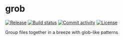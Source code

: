 # grob

[![Release](https://img.shields.io/github/v/release/felix-martel/grob)](https://img.shields.io/github/v/release/felix-martel/grob)
[![Build status](https://img.shields.io/github/actions/workflow/status/felix-martel/grob/main.yml?branch=main)](https://github.com/felix-martel/grob/actions/workflows/main.yml?query=branch%3Amain)
[![Commit activity](https://img.shields.io/github/commit-activity/m/felix-martel/grob)](https://img.shields.io/github/commit-activity/m/felix-martel/grob)
[![License](https://img.shields.io/github/license/felix-martel/grob)](https://img.shields.io/github/license/felix-martel/grob)

Group files together in a breeze with glob-like patterns

